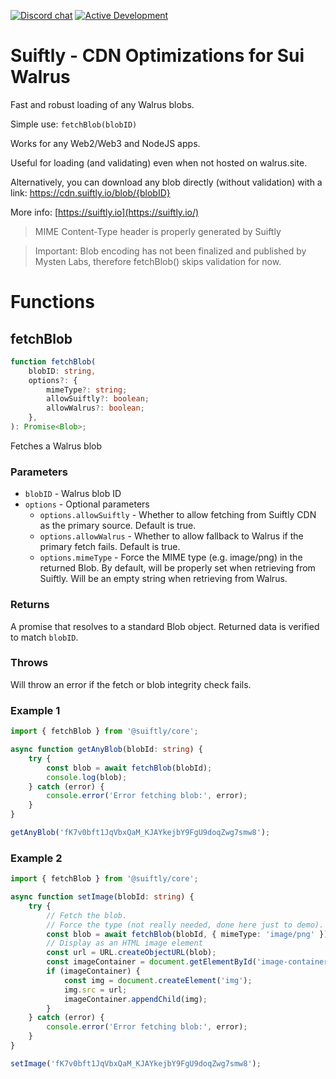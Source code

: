 [![Discord chat](https://img.shields.io/discord/1038616996062953554.svg?logo=discord&style=flat-square)](https://discord.gg/Erb6SwsVbH) [![Active Development](https://img.shields.io/badge/Maintenance%20Level-Actively%20Developed-brightgreen.svg)](https://gist.github.com/cheerfulstoic/d107229326a01ff0f333a1d3476e068d)

# Suiftly - CDN Optimizations for Sui Walrus

Fast and robust loading of any Walrus blobs.

Simple use: `fetchBlob(blobID)`

Works for any Web2/Web3 and NodeJS apps.

Useful for loading (and validating) even when not hosted on walrus.site.

Alternatively, you can download any blob directly (without validation) with a link: https://cdn.suiftly.io/blob/{blobID}

More info: [https://suiftly.io](https://suiftly.io/)

> MIME Content-Type header is properly generated by Suiftly

> Important: Blob encoding has not been finalized and published by Mysten Labs, therefore fetchBlob() skips validation for now.

# Functions

## fetchBlob

```typescript
function fetchBlob(
    blobID: string,
    options?: {
        mimeType?: string;
        allowSuiftly?: boolean;
        allowWalrus?: boolean;
    },
): Promise<Blob>;
```

Fetches a Walrus blob

### Parameters

-   `blobID` - Walrus blob ID
-   `options` - Optional parameters
    -   `options.allowSuiftly` - Whether to allow fetching from Suiftly CDN as the primary source. Default is true.
    -   `options.allowWalrus` - Whether to allow fallback to Walrus if the primary fetch fails. Default is true.
    -   `options.mimeType` - Force the MIME type (e.g. image/png) in the returned Blob. By default, will be properly set when retrieving from Suiftly. Will be an empty string when retrieving from Walrus.

### Returns

A promise that resolves to a standard Blob object. Returned data is verified to match `blobID`.

### Throws

Will throw an error if the fetch or blob integrity check fails.

### Example 1

```ts
import { fetchBlob } from '@suiftly/core';

async function getAnyBlob(blobId: string) {
    try {
        const blob = await fetchBlob(blobId);
        console.log(blob);
    } catch (error) {
        console.error('Error fetching blob:', error);
    }
}

getAnyBlob('fK7v0bft1JqVbxQaM_KJAYkejbY9FgU9doqZwg7smw8');
```

### Example 2

```ts
import { fetchBlob } from '@suiftly/core';

async function setImage(blobId: string) {
    try {
        // Fetch the blob.
        // Force the type (not really needed, done here just to demo).
        const blob = await fetchBlob(blobId, { mimeType: 'image/png' });
        // Display as an HTML image element
        const url = URL.createObjectURL(blob);
        const imageContainer = document.getElementById('image-container');
        if (imageContainer) {
            const img = document.createElement('img');
            img.src = url;
            imageContainer.appendChild(img);
        }
    } catch (error) {
        console.error('Error fetching blob:', error);
    }
}

setImage('fK7v0bft1JqVbxQaM_KJAYkejbY9FgU9doqZwg7smw8');
```
